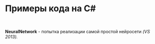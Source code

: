 # Примеры кода на C#
<br>

**NeuralNetwork** - попытка реализации самой простой нейросети *(VS 2013).*
